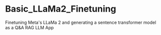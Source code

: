 # Basic_LLaMa2_Finetuning
Finetuning Meta's LLaMa 2 and generating a sentence transformer model as a Q&amp;A RAG LLM App
